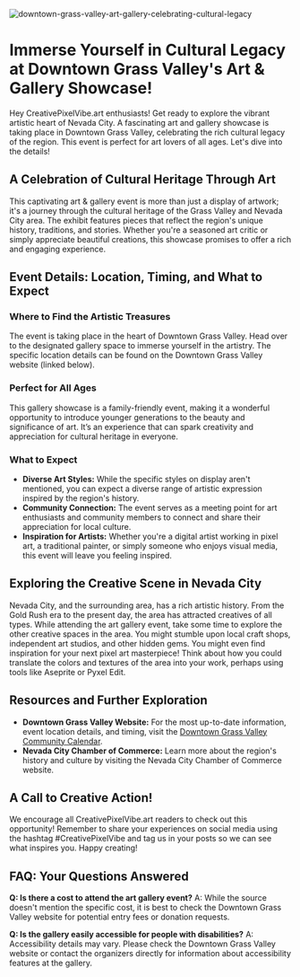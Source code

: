 ![downtown-grass-valley-art-gallery-celebrating-cultural-legacy](https://images.pexels.com/photos/29992446/pexels-photo-29992446.jpeg?auto=compress&cs=tinysrgb&fit=crop&h=627&w=1200)

# Immerse Yourself in Cultural Legacy at Downtown Grass Valley's Art & Gallery Showcase!

Hey CreativePixelVibe.art enthusiasts! Get ready to explore the vibrant artistic heart of Nevada City. A fascinating art and gallery showcase is taking place in Downtown Grass Valley, celebrating the rich cultural legacy of the region. This event is perfect for art lovers of all ages. Let's dive into the details!

## A Celebration of Cultural Heritage Through Art

This captivating art & gallery event is more than just a display of artwork; it's a journey through the cultural heritage of the Grass Valley and Nevada City area. The exhibit features pieces that reflect the region's unique history, traditions, and stories. Whether you're a seasoned art critic or simply appreciate beautiful creations, this showcase promises to offer a rich and engaging experience.

## Event Details: Location, Timing, and What to Expect

### Where to Find the Artistic Treasures

The event is taking place in the heart of Downtown Grass Valley. Head over to the designated gallery space to immerse yourself in the artistry. The specific location details can be found on the Downtown Grass Valley website (linked below).

### Perfect for All Ages

This gallery showcase is a family-friendly event, making it a wonderful opportunity to introduce younger generations to the beauty and significance of art. It’s an experience that can spark creativity and appreciation for cultural heritage in everyone.

### What to Expect

*   **Diverse Art Styles:** While the specific styles on display aren't mentioned, you can expect a diverse range of artistic expression inspired by the region's history.
*   **Community Connection:** The event serves as a meeting point for art enthusiasts and community members to connect and share their appreciation for local culture.
*   **Inspiration for Artists:** Whether you're a digital artist working in pixel art, a traditional painter, or simply someone who enjoys visual media, this event will leave you feeling inspired.

## Exploring the Creative Scene in Nevada City

Nevada City, and the surrounding area, has a rich artistic history. From the Gold Rush era to the present day, the area has attracted creatives of all types. While attending the art gallery event, take some time to explore the other creative spaces in the area. You might stumble upon local craft shops, independent art studios, and other hidden gems. You might even find inspiration for your next pixel art masterpiece! Think about how you could translate the colors and textures of the area into your work, perhaps using tools like Aseprite or Pyxel Edit.

## Resources and Further Exploration

*   **Downtown Grass Valley Website:** For the most up-to-date information, event location details, and timing, visit the [Downtown Grass Valley Community Calendar](https://downtowngrassvalley.com/community-calendar/?trumbaEmbed=view%3Devent%26eventid%3D182661698).
*   **Nevada City Chamber of Commerce:** Learn more about the region's history and culture by visiting the Nevada City Chamber of Commerce website.

## A Call to Creative Action!

We encourage all CreativePixelVibe.art readers to check out this opportunity! Remember to share your experiences on social media using the hashtag #CreativePixelVibe and tag us in your posts so we can see what inspires you. Happy creating!

## FAQ: Your Questions Answered

**Q: Is there a cost to attend the art gallery event?**
A: While the source doesn't mention the specific cost, it is best to check the Downtown Grass Valley website for potential entry fees or donation requests.

**Q: Is the gallery easily accessible for people with disabilities?**
A: Accessibility details may vary. Please check the Downtown Grass Valley website or contact the organizers directly for information about accessibility features at the gallery.
